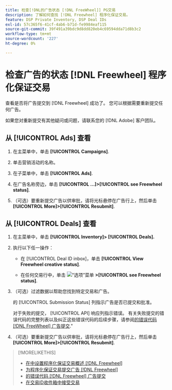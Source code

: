 ```yaml
---
title: 检查[!DNL的广告状态 [!DNL FreeWheel]] PG交易
description: 了解如何查找 [!DNL Freewheel] 程序化保证交易。
feature: DSP Private Inventory, DSP Deal IDs
exl-id: 57c365f6-41cf-4ab6-b71d-fe9984eaf115
source-git-commit: 39f491a39bdc9d8dd820eb4c69594dda71d8b3c2
workflow-type: tm+mt
source-wordcount: '227'
ht-degree: 0%

---
```


# 检查广告的状态 [!DNL Freewheel] 程序化保证交易

查看是否将广告提交到 [!DNL Freewheel] 成功了。 您可以根据需要重新提交任何广告。

如果您对重新提交有其他疑问或问题，请联系您的 [!DNL Adobe] 客户团队。

## 从 [!UICONTROL Ads] 查看

1. 在主菜单中，单击 **[!UICONTROL Campaigns]**.

1. 单击营销活动的名称。

1. 在子菜单中，单击 **[!UICONTROL Ads]**.

1. 在广告名称旁边，单击  **[!UICONTROL ...]>[!UICONTROL see Freewheel status]**.

1. （可选）要重新提交广告以供审批，请将光标悬停在广告行上，然后单击 **[!UICONTROL More]>[!UICONTROL Resubmit]**.

## 从 [!UICONTROL Deals] 查看

1. 在主菜单中，单击 **[!UICONTROL Inventory]> [!UICONTROL Deals].**

1. 执行以下任一操作：

   * 在 [!UICONTROL Deal ID inbox]，单击 **[!UICONTROL View Freewheel creative status]**.

   * 在任何交易行中，单击 ![“选项”菜单](/help/dsp/assets/options-menu.png) **>[!UICONTROL see Freewheel status]**.

1. （可选）过滤数据以帮助您找到特定交易和广告。

   的 [!UICONTROL Submission Status] 列指示广告是否已提交和批准。

   对于失败的提交， [!UICONTROL API] 响应列指示错误。 有关失败提交的错误代码的完整列表以及纠正这些错误代码的后续步骤，请参阅[的错误代码 [!DNL FreeWheel] 广告提交](freewheel-error-codes.md).&quot;

1. （可选）要重新提交广告以供审批，请将光标悬停在广告行上，然后单击 **[!UICONTROL More]>[!UICONTROL Resubmit]**.

>[!MORELIKETHIS]
>
>* [在中设置程序化保证交易概述 [!DNL Freewheel]](freewheel-overview.md)
>* [为程序化保证交易提交广告 [!DNL Freewheel]](freewheel-submit.md)
>* [的错误代码 [!DNL Freewheel] 广告提交](freewheel-error-codes.md)
>* [在交易ID收件箱中接受交易](deal-id-inbox-accept.md)

